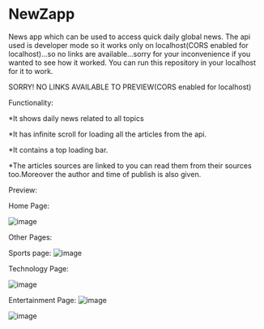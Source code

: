 # NewZapp
 News app which can be used to access quick daily global news.
 The api used is developer mode so it works only on localhost(CORS enabled for localhost)...so no links are available...sorry for your inconvenience if you wanted to see how it worked.
 You can run this repository in your localhost for it to work.


SORRY! NO LINKS AVAILABLE TO PREVIEW(CORS enabled for localhost)

Functionality:

*It shows daily news related to all topics

*It has infinite scroll for loading all the articles from the api.

*It contains a top loading bar.

*The articles sources are linked to you can read them from their sources too.Moreover the author and time of publish is also given.

Preview:

Home Page:

![image](https://user-images.githubusercontent.com/73239975/135234323-a85302e7-d999-4e8a-b851-3d273e7b46c9.png)


Other Pages:

Sports page:
![image](https://user-images.githubusercontent.com/73239975/135234446-a4e0dc31-6900-4a07-8a02-e7b65720d67e.png)

Technology Page:

![image](https://user-images.githubusercontent.com/73239975/135234567-e2636f4e-eeba-4707-bbef-32672b0b5ba0.png)

Entertainment Page:
![image](https://user-images.githubusercontent.com/73239975/135234707-13457637-5a6a-46f2-aa54-b6a8f98a86ff.png)

![image](https://user-images.githubusercontent.com/73239975/135236678-71cbc192-032d-40db-9914-ad43d44d919a.png)


